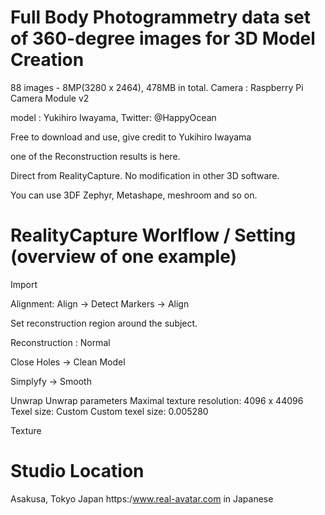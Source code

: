 
# Full Body Photogrammetry data set of 360-degree images for 3D Model Creation

88 images - 8MP(3280 x 2464), 478MB in total.
Camera : Raspberry Pi Camera Module v2 

model : Yukihiro Iwayama,  Twitter: @HappyOcean

Free to download and use, give credit to Yukihiro Iwayama

one of the Reconstruction results is here.

Direct from RealityCapture. No modification in other 3D software.

You can use 3DF Zephyr, Metashape, meshroom and so on.

# RealityCapture Worlflow / Setting (overview of one example)

Import

Alignment: Align -> Detect Markers -> Align

Set reconstruction region around the subject.

Reconstruction : Normal

Close Holes -> Clean Model

Simplyfy -> Smooth

Unwrap
  Unwrap parameters
    Maximal texture resolution: 4096 x 44096
    Texel size: Custom
    Custom texel size: 0.005280
    
Texture


# Studio Location 
Asakusa, Tokyo Japan
https:/www.real-avatar.com in Japanese
